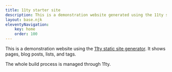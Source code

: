 ```yaml
---
title: 11ty starter site
description: This is a demonstration website generated using the 11ty static site generator.
layout: base.njk
eleventyNavigation:
	key: home
	order: 100
---
```


This is a demonstration website using the [11ty static site generator](https://www.11ty.dev/). It shows pages, blog posts, lists, and tags.

The whole build process is managed through 11ty.